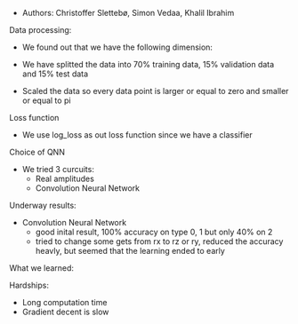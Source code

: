 - Authors: Christoffer Slettebø, Simon Vedaa, Khalil Ibrahim

Data processing:

* We found out that we have the following dimension: 

* We have splitted the data into 70% training data, 15% validation data and 15% test data

* Scaled the data so every data point is larger or equal to zero and smaller or equal to pi


Loss function

* We use log_loss as out loss function since we have a classifier




Choice of QNN

* We tried 3 curcuits:
    - Real amplitudes
    - Convolution Neural Network


Underway results:
- Convolution Neural Network
    - good inital result, 100% accuracy on type 0, 1 but only 40% on 2
    - tried to change some gets from rx to rz or ry, reduced the accuracy heavly, but seemed that the learning ended to early


What we learned:



Hardships:

* Long computation time 
* Gradient decent is slow

